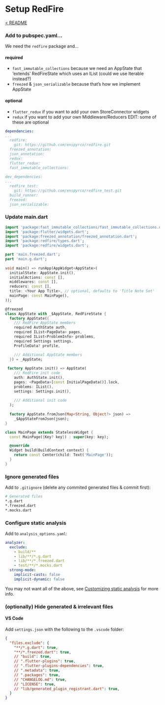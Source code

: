 # Setup RedFire

[< README](../README.md)

### Add to pubspec.yaml...

We need the `redfire` package and... 

#### required 
- `fast_immutable_collections` because we need an AppState that ‘extends’ RedFireState which uses an IList (could we use Iterable instead?) 
- `freezed` & `json_serializable` because that’s how we implement AppState 

#### optional 

- `flutter_redux` if you want to add your own StoreConnector widgets 
- `redux` if you want to add your own Middleware/Reducers 
EDIT: some of these are optional 

```yml
dependencies:
...
  redfire:
    git: https://github.com/enspyrco/redfire.git
  freezed_annotation:
  json_annotation:
  redux:
  flutter_redux:
  fast_immutable_collections:
 
dev_dependencies:
... 
  redfire_test:
    git: https://github.com/enspyrco/redfire_test.git
  build_runner:
  freezed:
  json_serializable:
```

### Update main.dart 

```Dart
import 'package:fast_immutable_collections/fast_immutable_collections.dart';
import 'package:flutter/widgets.dart';
import 'package:freezed_annotation/freezed_annotation.dart';
import 'package:redfire/types.dart';
import 'package:redfire/widgets.dart';

part 'main.freezed.dart';
part 'main.g.dart';
 
void main() => runApp(AppWidget<AppState>(
  initialState: AppState.init(),
  initialActions: const [],
  middlewares: const [],
  reducers: const [],
  title: <Your App Title>, // optional, defaults to 'Title Note Set'
  mainPage: const MainPage(),
));

@freezed
class AppState with _$AppState, RedFireState {
  factory AppState({
    /// RedFire AppState members
    required AuthState auth,
    required IList<PageData> pages,
    required IList<ProblemInfo> problems,
    required Settings settings,
    ProfileData? profile,

    /// Additional AppState members
  }) = _AppState;
 
 factory AppState.init() => AppState(
    /// RedFire init code
    auth: AuthState.init(),
    pages: <PageData>[const InitialPageData()].lock,
    problems: IList(),
    settings: Settings.init(),
    
    /// Additional init code
  );
 
  factory AppState.fromJson(Map<String, Object?> json) =>
    _$AppStateFromJson(json);
}

class MainPage extends StatelessWidget {
  const MainPage({Key? key}) : super(key: key);

  @override
  Widget build(BuildContext context) {
    return const Center(child: Text('MainPage'));
  }
}
```

### Ignore generated files

Add to `.gitignore` (delete any commited generated files & commit first):

```sh
# Generated files
*.g.dart
*.freezed.dart
*.mocks.dart
```

### Configure static analysis

Add to `analysis_options.yaml`:

```yaml
analyzer:
  exclude: 
    - build/**
    - lib/**/*.g.dart
    - lib/**/*.freezed.dart
    - test/**/*.mocks.dart
  strong-mode:
    implicit-casts: false
    implicit-dynamic: false
```

You may not want all of the above, see [Customizing static analysis](https://dart.dev/guides/language/analysis-options) for more info.

### (optionally) Hide generated & irrelevant files

#### VS Code 

Add `settings.json` with the following to the `.vscode` folder:

```json
{
  "files.exclude": {
    "**/*.g.dart": true,
    "**/*.freezed.dart": true,
    // "build": true,
    // ".flutter-plugins": true,
    // ".flutter-plugins-dependencies": true,
    // ".metadata": true,
    // ".packages": true,
    // "CHANGELOG.md": true,
    // "LICENSE": true,
    // "lib/generated_plugin_registrant.dart": true,
  }
}
```
